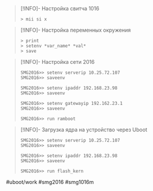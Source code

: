 > [!INFO]- Настройка свитча 1016
>```uboot
>> mii si x
>```

> [!INFO]- Настройка переменных окружения
>```uboot
>> print
>> setenv *var_name* *val*
>> save
>```

> [!INFO]- Настройка сети 2016
>```uboot
>SMG2016>> setenv serverip 10.25.72.107
>SMG2016>> saveenv
>
>SMG2016>> setenv ipaddr 192.168.23.98
>SMG2016>> saveenv
>
>SMG2016>> setenv gatewayip 192.162.23.1
>SMG2016>> saveenv
>
>SMG2016>> run ramboot
>```

>[!INFO]- Загрузка ядра на устройство через Uboot
>```uboot
>SMG2016>> setenv serverip 10.25.72.107
>SMG2016>> saveenv
>
>SMG2016>> setenv ipaddr 192.168.23.98
>SMG2016>> saveenv
>
>SMG2016>> run flash_kern
>```


#uboot/work #smg2016 #smg1016m

